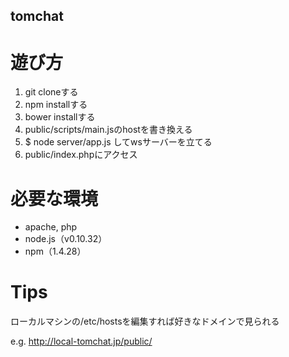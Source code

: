 tomchat
---

# 遊び方
1. git cloneする
1. npm installする
1. bower installする
1. public/scripts/main.jsのhostを書き換える
1. $ node server/app.js してwsサーバーを立てる
1. public/index.phpにアクセス

# 必要な環境
- apache, php
- node.js（v0.10.32）
- npm（1.4.28）

# Tips
ローカルマシンの/etc/hostsを編集すれば好きなドメインで見られる

e.g. http://local-tomchat.jp/public/

